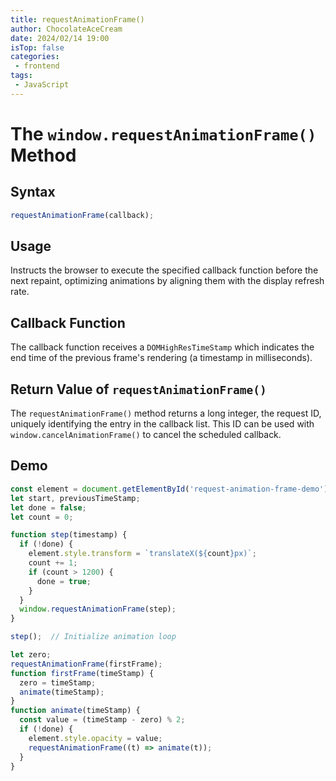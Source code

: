 ```yaml
---
title: requestAnimationFrame()
author: ChocolateAceCream
date: 2024/02/14 19:00
isTop: false
categories:
 - frontend
tags:
 - JavaScript
---
```



# The `window.requestAnimationFrame()` Method <Badge text="JavaScript" type="warning" />

## Syntax

```js
requestAnimationFrame(callback);
```

## Usage

Instructs the browser to execute the specified callback function before the next repaint, optimizing animations by aligning them with the display refresh rate.

## Callback Function

The callback function receives a `DOMHighResTimeStamp` which indicates the end time of the previous frame's rendering (a timestamp in milliseconds).

## Return Value of `requestAnimationFrame()`

The `requestAnimationFrame()` method returns a long integer, the request ID, uniquely identifying the entry in the callback list. This ID can be used with `window.cancelAnimationFrame()` to cancel the scheduled callback.

## Demo

```js
const element = document.getElementById('request-animation-frame-demo');
let start, previousTimeStamp;
let done = false;
let count = 0;

function step(timestamp) {
  if (!done) {
    element.style.transform = `translateX(${count}px)`;
    count += 1;
    if (count > 1200) {
      done = true;
    }
  }
  window.requestAnimationFrame(step);
}

step();  // Initialize animation loop

let zero;
requestAnimationFrame(firstFrame);
function firstFrame(timeStamp) {
  zero = timeStamp;
  animate(timeStamp);
}
function animate(timeStamp) {
  const value = (timeStamp - zero) % 2;
  if (!done) {
    element.style.opacity = value;
    requestAnimationFrame((t) => animate(t));
  }
}
```
